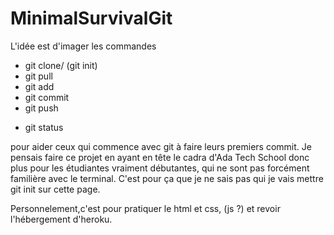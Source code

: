 # MinimalSurvivalGit

L'idée est d'imager les commandes
- git clone/ (git init)
- git pull
- git add
- git commit
- git push
+ git status

pour aider ceux qui commence avec git à faire leurs premiers commit. Je pensais faire ce projet en ayant en tête le cadra d'Ada Tech School donc plus pour les étudiantes vraiment débutantes, qui ne sont pas forcément familière avec le terminal. C'est pour ça que je ne sais pas qui je vais mettre git init sur cette page.

Personnelement,c'est pour pratiquer le html et css, (js ?) et revoir l'hébergement d'heroku.
